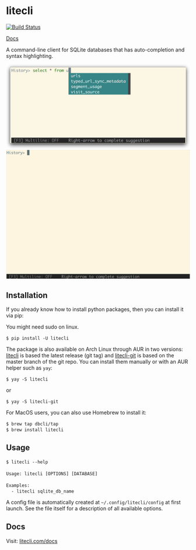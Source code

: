 # litecli

[![Build Status](https://travis-ci.org/dbcli/litecli.svg?branch=master)](https://travis-ci.org/dbcli/litecli)

[Docs](https://litecli.com)

A command-line client for SQLite databases that has auto-completion and syntax highlighting.

![Completion](screenshots/litecli.png)
![CompletionGif](screenshots/litecli.gif)

## Installation

If you already know how to install python packages, then you can install it via pip:

You might need sudo on linux.

```
$ pip install -U litecli
```

The package is also available on Arch Linux through AUR in two versions: [litecli](https://aur.archlinux.org/packages/litecli/) is based the latest release (git tag) and [litecli-git](https://aur.archlinux.org/packages/litecli-git/) is based on the master branch of the git repo. You can install them manually or with an AUR helper such as `yay`:

```
$ yay -S litecli
```
or

```
$ yay -S litecli-git
```

For MacOS users, you can also use Homebrew to install it:

```
$ brew tap dbcli/tap
$ brew install litecli
```

## Usage

    $ litecli --help
    
    Usage: litecli [OPTIONS] [DATABASE]

    Examples:
      - litecli sqlite_db_name

A config file is automatically created at `~/.config/litecli/config` at first launch. See the file itself for a description of all available options.

## Docs

Visit: [litecli.com/docs](https://litecli.com/features)

